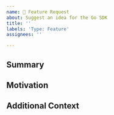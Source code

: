 ```yaml
---
name: 🧠 Feature Request
about: Suggest an idea for the Go SDK
title: ''
labels: 'Type: Feature'
assignees: ''

---
```


<!--

Note that the Sentry team has finite resources and priorities that are not
always visible on GitHub. If your issue doesn't align with our priorities it's
unlikely it will be worked on. As time permits and depending on the request,
we'll follow up and discuss the proposed feature in more detail.

-->

## Summary
<!-- A clear and concise description of what you want to happen. -->

## Motivation
<!--
A clear and concise description of what problem or use case this feature addresses.
A good motivation will include arguments supporting why should this be worked on.
-->

## Additional Context
<!--
Add any other information that you consider relevant here.
Code snippets can be a good way to explain what the feature is about.
-->
